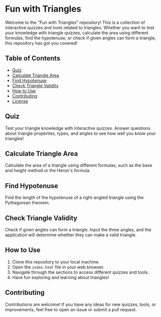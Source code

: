 # Fun with Triangles

Welcome to the "Fun with Triangles" repository! This is a collection of interactive quizzes and tools related to triangles. Whether you want to test your knowledge with triangle quizzes, calculate the area using different formulas, find the hypotenuse, or check if given angles can form a triangle, this repository has got you covered!

## Table of Contents

- [Quiz](#quiz)
- [Calculate Triangle Area](#calculate-triangle-area)
- [Find Hypotenuse](#find-hypotenuse)
- [Check Triangle Validity](#check-triangle-validity)
- [How to Use](#how-to-use)
- [Contributing](#contributing)
- [License](#license)

## Quiz

Test your triangle knowledge with interactive quizzes. Answer questions about triangle properties, types, and angles to see how well you know your triangles!

## Calculate Triangle Area

Calculate the area of a triangle using different formulas, such as the base and height method or the Heron's formula.

## Find Hypotenuse

Find the length of the hypotenuse of a right-angled triangle using the Pythagorean theorem.

## Check Triangle Validity

Check if given angles can form a triangle. Input the three angles, and the application will determine whether they can make a valid triangle.

## How to Use

1. Clone this repository to your local machine.
2. Open the `index.html` file in your web browser.
3. Navigate through the sections to access different quizzes and tools.
4. Have fun exploring and learning about triangles!

## Contributing

Contributions are welcome! If you have any ideas for new quizzes, tools, or improvements, feel free to open an issue or submit a pull request.
